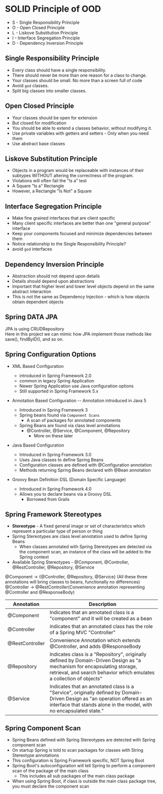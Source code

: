 # SOLID Principle of OOD

* S - Single Responsibility Principle
* O - Open Closed Principle
* L - Liskove Substitution Principle
* I - Interface Segregation Principle
* D - Dependency Inversion Principle

## Single Responsibility Principle
* Every class should have a single responsibility.
* There should never be more than one reason for a class to change.
* Your classes should be small. No more than a screen full of code
* Avoid `god` classes.
* Split big classes into smaller classes.

## Open Closed Principle
* Your classes should be open for extension
* But closed for modification
* You should be able to extend a classes behavior, without modifying it.
* Use private variables with getters and setters - Only when you need them
* Use abstract base classes

## Liskove Substitution Principle
* Objects in a program would be replaceable with instances of their subtypes WITHOUT altering the correctness of the program.
* Violations will often fail the "Is a" test
* A Square "Is a" Rectangle
* However, a Rectangle "Is Not" a Square

## Interface Segregation Principle
* Make fine grained interfaces that are client specific
* Many client specific interfaces are better than one "general purpose" interface
* Keep your components focused and minimize dependencies between them
* Notice relationship to the Single Responsibility Principle?
* avoid `god` interfaces

## Dependency Inversion Principle
* Abstraction should not depend upon details
* Details should depend upon abstractions
* Important that higher level and lower level objects depend on the same abstract interaction
* This is not the same as Dependency Injection - which is how objects obtain dependent objects


## Spring DATA JPA
JPA is using CRUDRepository  
Here in this project we can mimic how JPA implement those methods like save(), findByID(), and so on.

## Spring Configuration Options

* XML Based Configuration
    * introduced in Spring Framework 2.0
    * common in legacy Spring Application
    * Newer Spring Application use Java configuration options
    * Still supported in Spring Framework 5.x

* Annotation Based Configuration -- Annotation introduced in Java 5
    * Introduced in Spring Framework 3  
	* Spring beans found via `Component Scans`  
        * A scan of packages for annotated components  
    * Spring Beans are found via class level annotations  
        * @Controller, @Service, @Component, @Repository  
            * More on these later


* Java Based Configuration  
    * Introduced in Spring Framework 3.0  
    * Uses Java classes to define Spring Beans  
    * Configuration classes are defined with @Configuration annotation  
    * Methods returning Spring Beans declared with @Bean annotation  

* Groovy Bean Definition DSL (Domain Specific Language)  
    * Introduced in Spring Framework 4.0  
    * Allows you to declare beans via a Groovy DSL  
        * Borrowed from Grails  

## Spring Framework Stereotypes  
* **Stereotype** - A fixed general image or set of characteristics which represent a particular type of person or thing  
* Spring Stereotypes are class level annotation used to define Spring Beans  
    * When classes annotated with Spring Stereotypes are detected via the component scan, an instance of the class will be added to the Spring context  
* Available Spring Stereotypes - @Component, @Controller, @RestController, @Repository, @Service  


@Component -> {@Controller, @Repository, @Service} (All these three annotations will bring classes to beans, functionally no differences)  
@Controller -> @RestController(Convenience annotation representing @Controller and @ResponseBody)  


|Annotation|Description|
|---|---|
|@Component|Indicates that an annotated class is a "component" and it will be created as a bean|  
|@Controller|indicates that an annotated class has the role of a Spring MVC "Controller"|  
|@RestController|Convenience Annotation which extends @Controller, and adds @ResponseBody|  
|@Repository|Indicates class is a "Repository", originally defined by Domain-Driven Design as "a mechanism for encapsulating storage, retrieval, and search behavior which emulates a collection of objects"|  
|@Service|Indicates that an annotated class is a "Service", originally defined by Domain-Driven Design as "an operation offered as an interface that stands alone in the model, with no encapsulated state."|  


## Spring Component Scan  

* Spring Beans defined with Spring Stereotypes are detected with Spring component scan  
* On startup Spring is told to scan packages for classes with String Stereotype annotations  
* This configuration is Spring Framework specific, NOT Spring Boot  
* Spring Boot's autoconfiguration will tell Spring to perform a component scan of the package of the main class  
    * This includes all sub packages of the main class package  
* When using Spring Boot, if class is outside the main class package tree, you must declare the component scan  